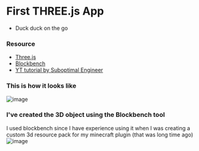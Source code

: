 # First THREE.js App
- Duck duck on the go

### Resource
- [Three.js](https://threejs.org/)
- [Blockbench](https://www.blockbench.net/)
- [YT tutorial by Suboptimal Engineer](https://www.youtube.com/watch?v=WBe3xrV4CPM)


### This is how it looks like
![image](https://github.com/jaymar921/First-THREE.js-App/assets/72720429/13c60593-28e2-4167-9f9d-8afe07f690ee)


### I've created the 3D object using the Blockbench tool
I used blockbench since I have experience using it when I was creating a custom 3d resource pack for my minecraft plugin (that was long time ago)
![image](https://github.com/jaymar921/First-THREE.js-App/assets/72720429/a28fe9a6-d9e7-48d1-a8fb-aa8e3ed5dfcf)
